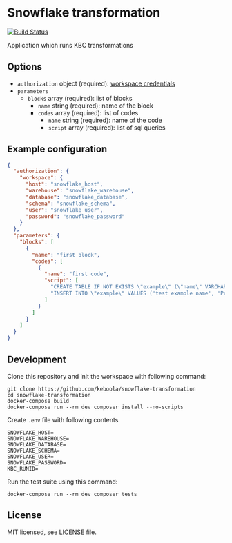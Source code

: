 # Snowflake transformation

[![Build Status](https://travis-ci.com/keboola/snowflake-transformation.svg?branch=master)](https://travis-ci.com/keboola/snowflake-transformation)

Application which runs KBC transformations

## Options

- `authorization` object (required): [workspace credentials](https://developers.keboola.com/extend/common-interface/folders/#exchanging-data-via-workspace)
- `parameters`
    - `blocks` array (required): list of blocks
        - `name` string (required): name of the block
        - `codes` array (required): list of codes
            - `name` string (required): name of the code
            - `script` array (required): list of sql queries

## Example configuration

```json
{
  "authorization": {
    "workspace": {
      "host": "snowflake_host",
      "warehouse": "snowflake_warehouse",
      "database": "snowflake_database",
      "schema": "snowflake_schema",
      "user": "snowflake_user",
      "password": "snowflake_password"
    }
  },
  "parameters": {
    "blocks": [
      {
        "name": "first block",
        "codes": [
          {
            "name": "first code",
            "script": [
              "CREATE TABLE IF NOT EXISTS \"example\" (\"name\" VARCHAR(200),\"usercity\" VARCHAR(200));",
              "INSERT INTO \"example\" VALUES ('test example name', 'Prague'), ('test example name 2', 'Brno'), ('test example name 3', 'Ostrava')"
            ]
          }
        ]
      }
    ]
  }
}
```


## Development
 
Clone this repository and init the workspace with following command:

```
git clone https://github.com/keboola/snowflake-transformation
cd snowflake-transformation
docker-compose build
docker-compose run --rm dev composer install --no-scripts
```

Create `.env` file with following contents
```
SNOWFLAKE_HOST=
SNOWFLAKE_WAREHOUSE=
SNOWFLAKE_DATABASE=
SNOWFLAKE_SCHEMA=
SNOWFLAKE_USER=
SNOWFLAKE_PASSWORD=
KBC_RUNID=
```

Run the test suite using this command:

```
docker-compose run --rm dev composer tests
```

## License

MIT licensed, see [LICENSE](./LICENSE) file.
